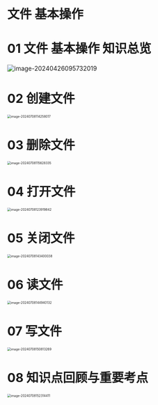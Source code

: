 # 文件 基本操作



# 01 文件 基本操作 知识总览

![image-20240426095732019](https://cvp.oss-cn-shanghai.aliyuncs.com/picgo/202404260957181.png)



# 02 创建文件

<img src="https://cvp.oss-cn-shanghai.aliyuncs.com/picgo/202407081142180.png" alt="image-20240708114258017" style="zoom:50%;" />



# 03 删除文件

<img src="https://cvp.oss-cn-shanghai.aliyuncs.com/picgo/202407081156469.png" alt="image-20240708115628335" style="zoom:50%;" />



# 04 打开文件

<img src="https://cvp.oss-cn-shanghai.aliyuncs.com/picgo/202407081239087.png" alt="image-20240708123919842" style="zoom:50%;" />



# 05 关闭文件

<img src="https://cvp.oss-cn-shanghai.aliyuncs.com/picgo/202407081434124.png" alt="image-20240708143400038" style="zoom:50%;" />



# 06 读文件

<img src="https://cvp.oss-cn-shanghai.aliyuncs.com/picgo/202407081449305.png" alt="image-20240708144940132" style="zoom:50%;" />



# 07 写文件

<img src="https://cvp.oss-cn-shanghai.aliyuncs.com/picgo/202407081508377.png" alt="image-20240708150813269" style="zoom:50%;" />



# 08 知识点回顾与重要考点

<img src="https://cvp.oss-cn-shanghai.aliyuncs.com/picgo/202407081523549.png" alt="image-20240708152314411" style="zoom:50%;" />